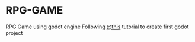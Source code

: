 # RPG-GAME
RPG Game using godot engine
Following [@this](https://www.youtube.com/playlist?list=PL9FzW-m48fn2SlrW0KoLT4n5egNdX-W9a) tutorial to create first godot project
